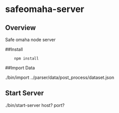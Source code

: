 safeomaha-server
=========

Overview
--------

Safe omaha node server

##Install

```
    npm install
```

##Import Data

  ./bin/import ../parser/data/post_process/dataset.json

## Start Server

  ./bin/start-server host? port?


